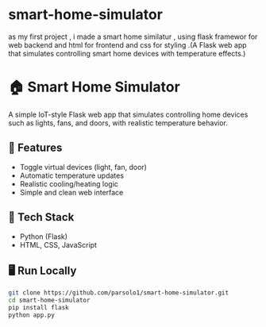 # smart-home-simulator
as my first project , i made a smart home similatur , using flask framewor for web backend and html for frontend and css for styling .(A Flask web app that simulates controlling smart home devices with temperature effects.)
# 🏠 Smart Home Simulator

A simple IoT-style Flask web app that simulates controlling home devices such as lights, fans, and doors, with realistic temperature behavior.

## 🚀 Features
- Toggle virtual devices (light, fan, door)
- Automatic temperature updates
- Realistic cooling/heating logic
- Simple and clean web interface

## 🧠 Tech Stack
- Python (Flask)
- HTML, CSS, JavaScript

## 🖥️ Run Locally
```bash
git clone https://github.com/parsolo1/smart-home-simulator.git
cd smart-home-simulator
pip install flask
python app.py
